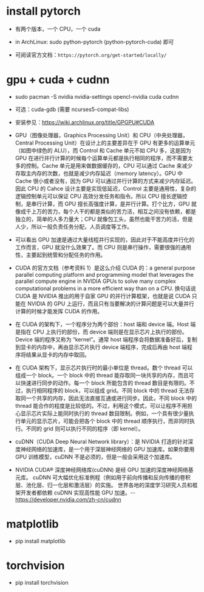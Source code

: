 # install pytorch

- 有两个版本，一个 CPU，一个 cuda

- in ArchLinux: sudo python-pytorch (python-pytorch-cuda) 即可
- 可阅读官方文档：`https://pytorch.org/get-started/locally/`

# gpu + cuda + cudnn

- sudo pacman -S nvidia nvidia-settings opencl-nvidia cuda cudnn
- 可选：cuda-gdb (需要 ncurses5-compat-libs)

- 安装参见：https://wiki.archlinux.org/title/GPGPU#CUDA

- GPU（图像处理器，Graphics Processing Unit）和 CPU（中央处理器，Central Processing Unit）在设计上的主要差异在于 GPU 有更多的运算单元（如图中绿色的 ALU），而 Control 和 Cache 单元不如 CPU 多，这是因为 GPU 在进行并行计算的时候每个运算单元都是执行相同的程序，而不需要太多的控制。Cache 单元是用来做数据缓存的，CPU 可以通过 Cache 来减少存取主内存的次数，也就是减少内存延迟（memory latency）。GPU 中 Cache 很小或者没有，因为 GPU 可以通过并行计算的方式来减少内存延迟。因此 CPU 的 Cahce 设计主要是实现低延迟，Control 主要是通用性，复杂的逻辑控制单元可以保证 CPU 高效分发任务和指令。所以 CPU 擅长逻辑控制，是串行计算，而 GPU 擅长高强度计算，是并行计算。打个比方，GPU 就像成千上万的苦力，每个人干的都是类似的苦力活，相互之间没有依赖，都是独立的，简单的人多力量大；CPU 就像包工头，虽然也能干苦力的活，但是人少，所以一般负责任务分配，人员调度等工作。

- 可以看出 GPU 加速是通过大量线程并行实现的，因此对于不能高度并行化的工作而言，GPU 就没什么效果了。而 CPU 则是串行操作，需要很强的通用性，主要起到统管和分配任务的作用。

- CUDA 的官方文档（参考资料 1）是这么介绍 CUDA 的：a general purpose parallel computing platform and programming model that leverages the parallel compute engine in NVIDIA GPUs to solve many complex computational problems in a more efficient way than on a CPU.
  换句话说 CUDA 是 NVIDIA 推出的用于自家 GPU 的并行计算框架，也就是说 CUDA 只能在 NVIDIA 的 GPU 上运行，而且只有当要解决的计算问题是可以大量并行计算的时候才能发挥 CUDA 的作用。

- 在 CUDA 的架构下，一个程序分为两个部份：host 端和 device 端。Host 端是指在 CPU 上执行的部份，而 device 端则是在显示芯片上执行的部份。Device 端的程序又称为 “kernel”。通常 host 端程序会将数据准备好后，复制到显卡的内存中，再由显示芯片执行 device 端程序，完成后再由 host 端程序将结果从显卡的内存中取回。

- 在 CUDA 架构下，显示芯片执行时的最小单位是 thread。数个 thread 可以组成一个 block。一个 block 中的 thread 能存取同一块共享的内存，而且可以快速进行同步的动作。每一个 block 所能包含的 thread 数目是有限的。不过，执行相同程序的 block，可以组成 grid。不同 block 中的 thread 无法存取同一个共享的内存，因此无法直接互通或进行同步。因此，不同 block 中的 thread 能合作的程度是比较低的。不过，利用这个模式，可以让程序不用担心显示芯片实际上能同时执行的 thread 数目限制。例如，一个具有很少量执行单元的显示芯片，可能会把各个 block 中的 thread 顺序执行，而非同时执行。不同的 grid 则可以执行不同的程序（即 kernel）。

- cuDNN（CUDA Deep Neural Network library）：是 NVIDIA 打造的针对深度神经网络的加速库，是一个用于深层神经网络的 GPU 加速库。如果你要用 GPU 训练模型，cuDNN 不是必须的，但是一般会采用这个加速库。
- NVIDIA CUDA® 深度神经网络库(cuDNN) 是经 GPU 加速的深度神经网络基元库。 cuDNN 可大幅优化标准例程（例如用于前向传播和反向传播的卷积层、池化层、归一化层和激活层）的实施。 世界各地的深度学习研究人员和框架开发者都依赖 cuDNN 实现高性能 GPU 加速。--https://developer.nvidia.com/zh-cn/cudnn

# matplotlib

- pip install matplotlib

# torchvision

- pip install torchvision
